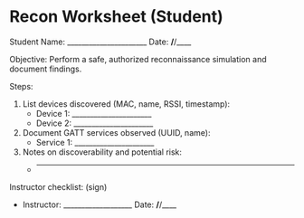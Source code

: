 # Recon Worksheet (Student)

Student Name: ______________________ Date: __/__/____

Objective: Perform a safe, authorized reconnaissance simulation and document findings.

Steps:
1. List devices discovered (MAC, name, RSSI, timestamp):
   - Device 1: ______________________
   - Device 2: ______________________
2. Document GATT services observed (UUID, name):
   - Service 1: ______________________
3. Notes on discoverability and potential risk:
   - ________________________________________________________
Instructor checklist: (sign)
- Instructor: ___________________  Date: __/__/____
